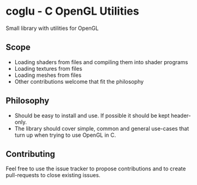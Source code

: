 # coglu - C OpenGL Utilities
Small library with utilities for OpenGL

## Scope
- Loading shaders from files and compiling them into shader programs
- Loading textures from files
- Loading meshes from files
- Other contributions welcome that fit the philosophy

## Philosophy
- Should be easy to install and use. If possible it should be kept header-only.
- The library should cover simple, common and general use-cases that turn up when trying to use OpenGL in C.

## Contributing
Feel free to use the issue tracker to propose contributions and to create pull-requests to close existing issues.
